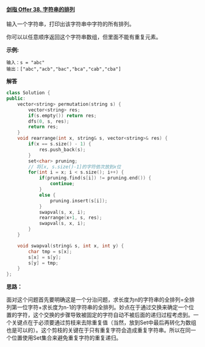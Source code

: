 #### [剑指 Offer 38. 字符串的排列](https://leetcode-cn.com/problems/zi-fu-chuan-de-pai-lie-lcof/)

输入一个字符串，打印出该字符串中字符的所有排列。

 

你可以以任意顺序返回这个字符串数组，但里面不能有重复元素。

 

**示例:**

```
输入：s = "abc"
输出：["abc","acb","bac","bca","cab","cba"]
```



**解答**

```cpp
class Solution {
public:
    vector<string> permutation(string s) {
        vector<string> res;
        if(s.empty()) return res;
        dfs(0, s, res);
        return res;
    }
    void rearrange(int x, string& s, vector<string>& res) {
        if(x == s.size() - 1) {
            res.push_back(s);
        }
        set<char> pruning;
        // 将[x, s.size()-1]的字符依次放到x位
        for(int i = x; i < s.size(); i++) {
            if(pruning.find(s[i]) != pruning.end()) {
                continue;
            }
            else {
                pruning.insert(s[i]);
            }
            swapval(s, x, i);
            rearrange(x+1, s, res);
            swapval(s, x, i);
        }
    }

    void swapval(string& s, int x, int y) {
        char tmp = s[x];
        s[x] = s[y];
        s[y] = tmp;
    }
};
```



**思路：**

面对这个问题首先要明确这是一个分治问题，求长度为n的字符串的全排列=全排列第一位字符+求长度为n-1的字符串的全排列。妙点在于通过交换来确定一个位置的字符，这个交换的步骤导致被固定的字符自动不被后面的递归过程考虑到。一个关键点在于必须要通过剪枝来去除重复值（当然，放到Set中最后再转化为数组也是可以的）。这个剪枝的关键在于只有重复字符会造成重复字符串。所以在同一个位置使用Set集合来避免重复字符的重复递归。